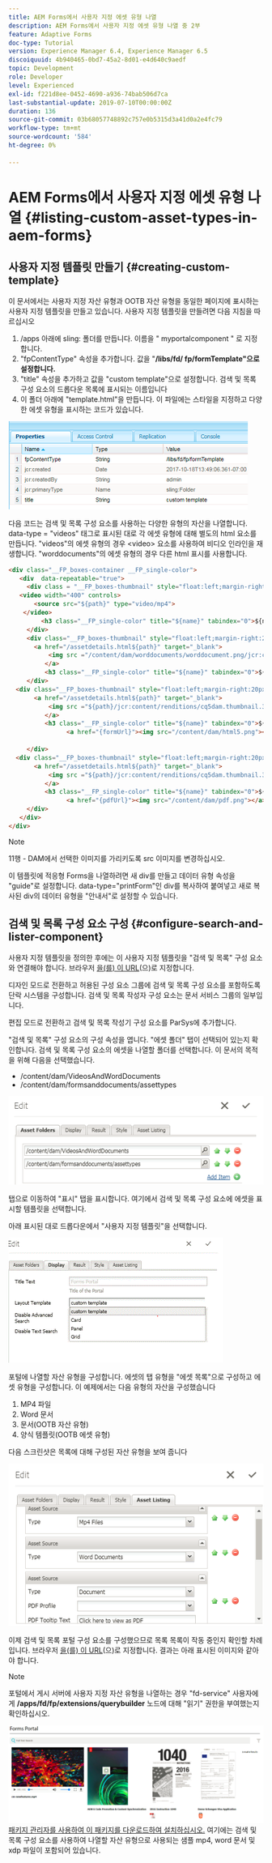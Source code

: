 ```yaml
---
title: AEM Forms에서 사용자 지정 에셋 유형 나열
description: AEM Forms에서 사용자 지정 에셋 유형 나열 중 2부
feature: Adaptive Forms
doc-type: Tutorial
version: Experience Manager 6.4, Experience Manager 6.5
discoiquuid: 4b940465-0bd7-45a2-8d01-e4d640c9aedf
topic: Development
role: Developer
level: Experienced
exl-id: f221d8ee-0452-4690-a936-74bab506d7ca
last-substantial-update: 2019-07-10T00:00:00Z
duration: 136
source-git-commit: 03b68057748892c757e0b5315d3a41d0a2e4fc79
workflow-type: tm+mt
source-wordcount: '584'
ht-degree: 0%

---
```


# AEM Forms에서 사용자 지정 에셋 유형 나열 {#listing-custom-asset-types-in-aem-forms}

## 사용자 지정 템플릿 만들기 {#creating-custom-template}

이 문서에서는 사용자 지정 자산 유형과 OOTB 자산 유형을 동일한 페이지에 표시하는 사용자 지정 템플릿을 만들고 있습니다. 사용자 지정 템플릿을 만들려면 다음 지침을 따르십시오

1. /apps 아래에 sling: 폴더를 만듭니다. 이름을 &quot; myportalcomponent &quot; 로 지정합니다.
1. &quot;fpContentType&quot; 속성을 추가합니다. 값을 &quot;**/libs/fd/ fp/formTemplate&quot;으로 설정합니다.**
1. &quot;title&quot; 속성을 추가하고 값을 &quot;custom template&quot;으로 설정합니다. 검색 및 목록 구성 요소의 드롭다운 목록에 표시되는 이름입니다
1. 이 폴더 아래에 &quot;template.html&quot;을 만듭니다. 이 파일에는 스타일을 지정하고 다양한 에셋 유형을 표시하는 코드가 있습니다.

![appsfolder](assets/appsfolder_.png)

다음 코드는 검색 및 목록 구성 요소를 사용하는 다양한 유형의 자산을 나열합니다. data-type = &quot;videos&quot; 태그로 표시된 대로 각 에셋 유형에 대해 별도의 html 요소를 만듭니다. &quot;videos&quot;의 에셋 유형의 경우 &lt;video> 요소를 사용하여 비디오 인라인을 재생합니다. &quot;worddocuments&quot;의 에셋 유형의 경우 다른 html 표시를 사용합니다.

```html
<div class="__FP_boxes-container __FP_single-color">
   <div  data-repeatable="true">
     <div class = "__FP_boxes-thumbnail" style="float:left;margin-right:20px;" data-type = "videos">
   <video width="400" controls>
       <source src="${path}" type="video/mp4">
    </video>
         <h3 class="__FP_single-color" title="${name}" tabindex="0">${name}</h3>
     </div>
     <div class="__FP_boxes-thumbnail" style="float:left;margin-right:20px;" data-type = "worddocuments">
       <a href="/assetdetails.html${path}" target="_blank">
           <img src ="/content/dam/worddocuments/worddocument.png/jcr:content/renditions/cq5dam.thumbnail.319.319.png"/>
          </a>
          <h3 class="__FP_single-color" title="${name}" tabindex="0">${name}</h3>
     </div>
  <div class="__FP_boxes-thumbnail" style="float:left;margin-right:20px;" data-type = "xfaForm">
       <a href="/assetdetails.html${path}" target="_blank">
           <img src ="${path}/jcr:content/renditions/cq5dam.thumbnail.319.319.png"/>
          </a>
          <h3 class="__FP_single-color" title="${name}" tabindex="0">${name}</h3>
                <a href="{formUrl}"><img src="/content/dam/html5.png"></a><p>

     </div>
  <div class="__FP_boxes-thumbnail" style="float:left;margin-right:20px;" data-type = "printForm">
       <a href="/assetdetails.html${path}" target="_blank">
           <img src ="${path}/jcr:content/renditions/cq5dam.thumbnail.319.319.png"/>
          </a>
          <h3 class="__FP_single-color" title="${name}" tabindex="0">${name}</h3>
                <a href="{pdfUrl}"><img src="/content/dam/pdf.png"></a><p>
     </div>
   </div>
</div>
```

>[!NOTE]
>
>11행 - DAM에서 선택한 이미지를 가리키도록 src 이미지를 변경하십시오.
>
>이 템플릿에 적응형 Forms을 나열하려면 새 div를 만들고 데이터 유형 속성을 &quot;guide&quot;로 설정합니다. data-type=&quot;printForm&quot;인 div를 복사하여 붙여넣고 새로 복사된 div의 데이터 유형을 &quot;안내서&quot;로 설정할 수 있습니다.

## 검색 및 목록 구성 요소 구성 {#configure-search-and-lister-component}

사용자 지정 템플릿을 정의한 후에는 이 사용자 지정 템플릿을 &quot;검색 및 목록&quot; 구성 요소와 연결해야 합니다. 브라우저 [을(를) 이 URL](http://localhost:4502/editor.html/content/AemForms/CustomPortal.html)&#x200B;(으)로 지정합니다.

디자인 모드로 전환하고 허용된 구성 요소 그룹에 검색 및 목록 구성 요소를 포함하도록 단락 시스템을 구성합니다. 검색 및 목록 작성자 구성 요소는 문서 서비스 그룹의 일부입니다.

편집 모드로 전환하고 검색 및 목록 작성기 구성 요소를 ParSys에 추가합니다.

&quot;검색 및 목록&quot; 구성 요소의 구성 속성을 엽니다. &quot;에셋 폴더&quot; 탭이 선택되어 있는지 확인합니다. 검색 및 목록 구성 요소의 에셋을 나열할 폴더를 선택합니다. 이 문서의 목적을 위해 다음을 선택했습니다.

* /content/dam/VideosAndWordDocuments
* /content/dam/formsanddocuments/assettypes

![assetfolder](assets/selectingassetfolders.png)

탭으로 이동하여 &quot;표시&quot; 탭을 표시합니다. 여기에서 검색 및 목록 구성 요소에 에셋을 표시할 템플릿을 선택합니다.

아래 표시된 대로 드롭다운에서 &quot;사용자 지정 템플릿&quot;을 선택합니다.

![searchandlister](assets/searchandlistercomponent.gif)

포털에 나열할 자산 유형을 구성합니다. 에셋의 탭 유형을 &quot;에셋 목록&quot;으로 구성하고 에셋 유형을 구성합니다. 이 예제에서는 다음 유형의 자산을 구성했습니다

1. MP4 파일
1. Word 문서
1. 문서(OOTB 자산 유형)
1. 양식 템플릿(OOTB 에셋 유형)

다음 스크린샷은 목록에 대해 구성된 자산 유형을 보여 줍니다

![assettypes](assets/assettypes.png)

이제 검색 및 목록 포털 구성 요소를 구성했으므로 목록 목록이 작동 중인지 확인할 차례입니다. 브라우저 [을(를) 이 URL](http://localhost:4502/content/AemForms/CustomPortal.html?wcmmode=disabled)&#x200B;(으)로 지정합니다. 결과는 아래 표시된 이미지와 같아야 합니다.

>[!NOTE]
>
>포털에서 게시 서버에 사용자 지정 자산 유형을 나열하는 경우 &quot;fd-service&quot; 사용자에게 **/apps/fd/fp/extensions/querybuilder** 노드에 대해 &quot;읽기&quot; 권한을 부여했는지 확인하십시오.

![assettypes](assets/assettypeslistings.png)
[패키지 관리자를 사용하여 이 패키지를 다운로드하여 설치하십시오.](assets/customassettypekt1.zip) 여기에는 검색 및 목록 구성 요소를 사용하여 나열할 자산 유형으로 사용되는 샘플 mp4, word 문서 및 xdp 파일이 포함되어 있습니다.
